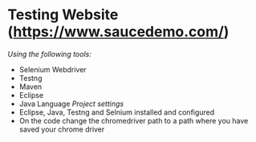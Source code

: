 # Testing Website (https://www.saucedemo.com/)
*Using the following tools:*
- Selenium Webdriver 
- Testng
- Maven
- Eclipse 
- Java Language 
*Project settings*
- Eclipse, Java, Testng and Selnium installed and configured 
- On the code change the chromedriver path to a path where you have saved your chrome driver 
